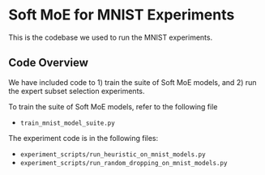 # Soft MoE for MNIST Experiments

This is the codebase we used to run the MNIST experiments.

## Code Overview

We have included code to 1) train the suite of Soft MoE models, and 2) run the expert subset selection experiments. 


To train the suite of Soft MoE models, refer to the following file
- `train_mnist_model_suite.py`

The experiment code is in the following files:
- `experiment_scripts/run_heuristic_on_mnist_models.py`
- `experiment_scripts/run_random_dropping_on_mnist_models.py`

